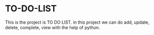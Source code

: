 # TO-DO-LIST
This is the project is TO DO LIST. in this project we can do add, update, delete, complete, view with the help of python.
